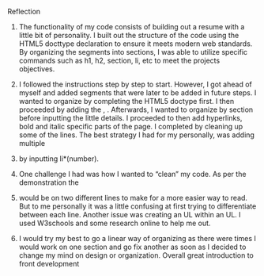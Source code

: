 Reflection

1. The functionality of my code consists of building out a resume with a little bit of personality. I built out the structure of the code using the HTML5 docttype declaration to ensure it meets modern web standards. By organizing the segments into sections, I was able to utilize specific commands such as h1, h2, section, li, etc to meet the projects objectives. 

2. I followed the instructions step by step to start. However, I got ahead of myself and added segments that were later to be added in future steps. I wanted to organize by completing the HTML5 doctype first. I then proceeded by adding the <head>, <body>. Afterwards, I wanted to organize by section before inputting the little details. I proceeded to then add hyperlinks, bold and italic specific parts of the page. I completed by cleaning up some of the lines. The best strategy I had for my personally, was adding multiple <li> by inputting li*(number).

3. One challenge I had was how I wanted to “clean” my code. As per the demonstration the <li> would be on two different lines to make for a more easier way to read. But to me personally it was a little confusing at first trying to differentiate between each line. Another issue was creating an UL within an UL. I used W3schools and some research online to help me out.

4. I would try my best to go a linear way of organizing as there were times I would work on one section and go fix another as soon as I decided to change my mind on design or organization. Overall great introduction to front development
